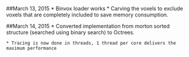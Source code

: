 ##March 13, 2015
	* Binvox loader works
	* Carving the voxels to exclude voxels that are completely included to save memory consumption.

##March 14, 2015
	* Converted implementation from morton sorted structure (searched using binary search) to Octrees.
	
	* Tracing is now done in threads, 1 thread per core delivers the maximum performance
	